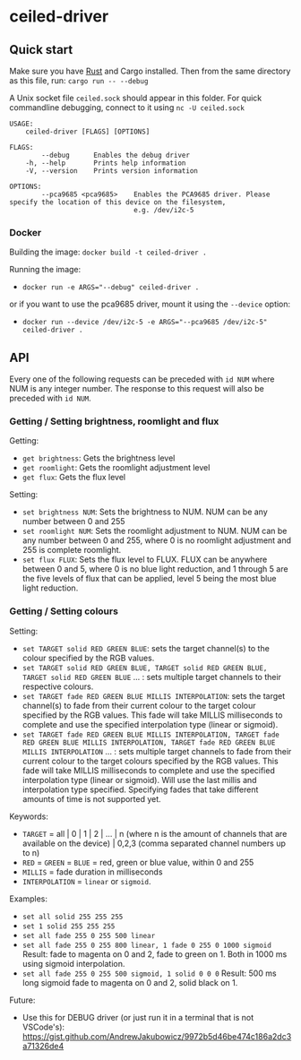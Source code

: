 # ceiled-driver


## Quick start

Make sure you have [Rust](https://www.rust-lang.org) and Cargo installed. Then from the same directory as this file, run: `cargo run -- --debug`

A Unix socket file `ceiled.sock` should appear in this folder. For quick commandline debugging, connect to it using `nc -U ceiled.sock`

```
USAGE:
    ceiled-driver [FLAGS] [OPTIONS]

FLAGS:
        --debug      Enables the debug driver
    -h, --help       Prints help information
    -V, --version    Prints version information

OPTIONS:
        --pca9685 <pca9685>    Enables the PCA9685 driver. Please specify the location of this device on the filesystem,
                               e.g. /dev/i2c-5
```

### Docker

Building the image: `docker build -t ceiled-driver .`

Running the image:
- `docker run -e ARGS="--debug" ceiled-driver .`

or if you want to use the pca9685 driver, mount it using the `--device` option:
- `docker run --device /dev/i2c-5 -e ARGS="--pca9685 /dev/i2c-5" ceiled-driver .`

## API

Every one of the following requests can be preceded with `id NUM` where NUM is any integer number. The response to this request will also be preceded with `id NUM`.

### Getting / Setting brightness, roomlight and flux

Getting:
- `get brightness`: Gets the brightness level
- `get roomlight`: Gets the roomlight adjustment level
- `get flux`: Gets the flux level

Setting:
- `set brightness NUM`: Sets the brightness to NUM. NUM can be any number between 0 and 255
- `set roomlight NUM`: Sets the roomlight adjustment to NUM. NUM can be any number between 0 and 255, where 0 is no roomlight adjustment and 255 is complete roomlight.
- `set flux FLUX`: Sets the flux level to FLUX. FLUX can be anywhere between 0 and 5, where 0 is no blue light reduction, and 1 through 5 are the five levels of flux that can be applied, level 5 being the most blue light reduction.

### Getting / Setting colours

Setting:
- `set TARGET solid RED GREEN BLUE`: sets the target channel(s) to the colour specified by the RGB values.
- `set TARGET solid RED GREEN BLUE, TARGET solid RED GREEN BLUE, TARGET solid RED GREEN BLUE` ... : sets multiple target channels to their respective colours.
- `set TARGET fade RED GREEN BLUE MILLIS INTERPOLATION`: sets the target channel(s) to fade from their current colour to the target colour specified by the RGB values. This fade will take MILLIS milliseconds to complete and use the specified interpolation type (linear or sigmoid).
- `set TARGET fade RED GREEN BLUE MILLIS INTERPOLATION, TARGET fade RED GREEN BLUE MILLIS INTERPOLATION, TARGET fade RED GREEN BLUE MILLIS INTERPOLATION` ... : sets multiple target channels to fade from their current colour to the target colours specified by the RGB values. This fade will take MILLIS milliseconds to complete and use the specified interpolation type (linear or sigmoid). Will use the last millis and interpolation type specified. Specifying fades that take different amounts of time is not supported yet.

Keywords:
- `TARGET` = all | 0 | 1 | 2 | ... | n (where n is the amount of channels that are available on the device) | 0,2,3 (comma separated channel numbers up to n)
- `RED` = `GREEN` = `BLUE` = red, green or blue value, within 0 and 255
- `MILLIS` = fade duration in milliseconds
- `INTERPOLATION` = `linear` or `sigmoid`.


Examples:
- `set all solid 255 255 255`
- `set 1 solid 255 255 255`
- `set all fade 255 0 255 500 linear`
- `set all fade 255 0 255 800 linear, 1 fade 0 255 0 1000 sigmoid` Result: fade to magenta on 0 and 2, fade to green on 1. Both in 1000 ms using sigmoid interpolation.
- `set all fade 255 0 255 500 sigmoid, 1 solid 0 0 0` Result: 500 ms long sigmoid fade to magenta on 0 and 2, solid black on 1.

Future:
- Use this for DEBUG driver (or just run it in a terminal that is not VSCode's): https://gist.github.com/AndrewJakubowicz/9972b5d46be474c186a2dc3a71326de4
